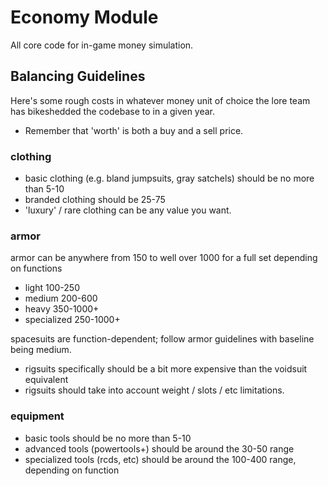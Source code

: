 # Economy Module

All core code for in-game money simulation.

## Balancing Guidelines

Here's some rough costs in whatever money unit of choice the lore team has bikeshedded the codebase to in a given year.

- Remember that 'worth' is both a buy and a sell price.

### clothing

- basic clothing (e.g. bland jumpsuits, gray satchels) should be no more than 5-10 
- branded clothing should be 25-75
- 'luxury' / rare clothing can be any value you want.

### armor

armor can be anywhere from 150 to well over 1000 for a full set depending on functions

- light 100-250
- medium 200-600
- heavy 350-1000+
- specialized 250-1000+

spacesuits are function-dependent; follow armor guidelines with baseline being medium.

- rigsuits specifically should be a bit more expensive than the voidsuit equivalent
- rigsuits should take into account weight / slots / etc limitations.

### equipment

- basic tools should be no more than 5-10
- advanced tools (powertools+) should be around the 30-50 range
- specialized tools (rcds, etc) should be around the 100-400 range, depending on function
